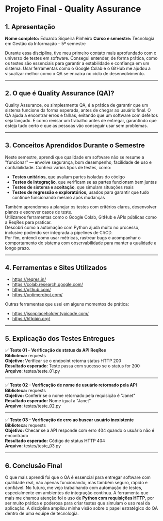 # Projeto Final - Quality Assurance

## 1. Apresentação

**Nome completo:** Eduardo Siqueira Pinheiro
**Curso e semestre:** Tecnologia em Gestão da Informação – 5º semestre  

Durante essa disciplina, tive meu primeiro contato mais aprofundado com o universo de testes em software. Consegui entender, de forma prática, como os testes são essenciais para garantir a estabilidade e confiança em um sistema. Usar ferramentas como o Google Colab e o GitHub me ajudou a visualizar melhor como o QA se encaixa no ciclo de desenvolvimento.

---

## 2. O que é Quality Assurance (QA)?

Quality Assurance, ou simplesmente QA, é a prática de garantir que um sistema funcione da forma esperada, antes de chegar ao usuário final. O QA ajuda a encontrar erros e falhas, evitando que um software com defeitos seja lançado. É como revisar um trabalho antes de entregar, garantindo que esteja tudo certo e que as pessoas vão conseguir usar sem problemas.

---

## 3. Conceitos Aprendidos Durante o Semestre

Neste semestre, aprendi que qualidade em software não se resume a "funcionar" — envolve segurança, bom desempenho, facilidade de uso e confiabilidade. Conheci vários tipos de testes, como:

- **Testes unitários**, que avaliam partes isoladas do código
- **Testes de integração**, que verificam se as partes funcionam bem juntas
- **Testes de sistema e aceitação**, que simulam situações reais
- **Testes de regressão e exploratórios**, usados para garantir que tudo continue funcionando mesmo após mudanças

Também aprendemos a planejar os testes com critérios claros, desenvolver planos e escrever casos de teste.  
Utilizamos ferramentas como o Google Colab, GitHub e APIs públicas como a ReqRes para praticar.  
Descobri como a automação com Python ajuda muito no processo, inclusive podendo ser integrada a pipelines de CI/CD.  
Por fim, entendi como usar métricas, rastrear bugs e acompanhar o comportamento do sistema com observabilidade para manter a qualidade a longo prazo.

---

## 4. Ferramentas e Sites Utilizados

- https://reqres.in/  
- https://colab.research.google.com/  
- https://github.com/  
- https://uptimerobot.com/  

Outras ferramentas que usei em alguns momentos de prática:  
- https://jsonplaceholder.typicode.com/  
- https://httpbin.org/

---

## 5. Explicação dos Testes Entregues

✅ **Teste 01 – Verificação de status da API ReqRes**  
**Biblioteca:** requests  
**Objetivo:** Verificar se o endpoint retorna status HTTP 200  
**Resultado esperado:** Teste passa com sucesso se o status for 200  
**Arquivo:** testes/teste_01.py

---

✅ **Teste 02 – Verificação de nome de usuário retornado pela API**  
**Biblioteca:** requests  
**Objetivo:** Conferir se o nome retornado pela requisição é "Janet"  
**Resultado esperado:** Nome igual a "Janet"  
**Arquivo:** testes/teste_02.py

---

✅ **Teste 03 – Verificação de erro ao buscar usuário inexistente**  
**Biblioteca:** requests  
**Objetivo:** Checar se a API responde com erro 404 quando o usuário não é encontrado  
**Resultado esperado:** Código de status HTTP 404  
**Arquivo:** testes/teste_03.py

---

## 6. Conclusão Final

O que mais aprendi foi que o QA é essencial para entregar software com qualidade real, não apenas funcionando, mas também seguro, rápido e confiável. No futuro, me vejo trabalhando com automação de testes, especialmente em ambientes de integração contínua. A ferramenta que mais me chamou atenção foi o uso de **Python com requisições HTTP**, por ser muito prática e poderosa para criar testes que simulam o uso real da aplicação. A disciplina ampliou minha visão sobre o papel estratégico do QA dentro de uma equipe de tecnologia.

